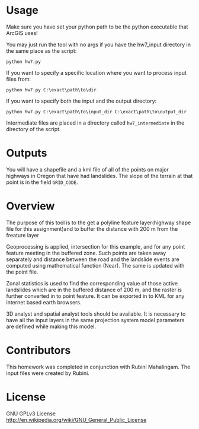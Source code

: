 # Usage

Make sure you have set your python path to be the python executable that ArcGIS uses!

You may just run the tool with no args if you have the hw7_input directory in the same place as the script:
```
python hw7.py
```

If you want to specify a specific location where you want to process input files from:
```
python hw7.py C:\exact\path\to\dir
```

If you want to specify both the input and the output directory:
```
python hw7.py C:\exact\path\to\input_dir C:\exact\path\to\output_dir
```

Intermediate files are placed in a directory called `hw7_intermediate` in the directory of the script.

# Outputs

You will have a shapefile and a kml file of all of the points on major highways in Oregon that have had landslides. The slope of the terrain at that point is in the field `GRID_CODE`.

# Overview

The purpose of this tool is to the get a polyline feature layer(highway shape file for this assignment)and to buffer the distance with 200 m from the freature layer

Geoprocessing is applied, intersection for this example, and for any point feature meeting in the buffered zone. Such points are taken away separately and distance between the road and the landslide events are computed using mathematical function (Near). The same is updated with the point file.

Zonal statistics is used to find the corresponding value of those active landslides which are in the buffered distance of 200 m, and the raster is further converted in to point feature. It can be exported in to KML for any internet based earth browsers.

3D analyst and spatial analyst tools should be available. It is necessary to have all the input layers in the same projection system model parameters are defined while making this model.

# Contributors

This homework was completed in conjunction with Rubini Mahalingam. The input files were created by Rubini.

# License

GNU GPLv3 License
http://en.wikipedia.org/wiki/GNU_General_Public_License 
